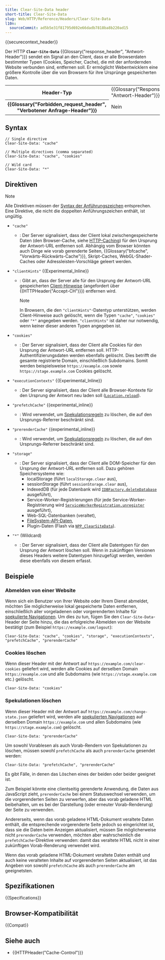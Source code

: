 ```yaml
---
title: Clear-Site-Data header
short-title: Clear-Site-Data
slug: Web/HTTP/Reference/Headers/Clear-Site-Data
l10n:
  sourceCommit: ad5b5e31f81795d692e66dadb7818ba8b220ad15
---
```


{{securecontext_header}}

Der HTTP **`Clear-Site-Data`** {{Glossary("response_header", "Antwort-Header")}} sendet ein Signal an den Client, dass er alle Browserdaten bestimmter Typen (Cookies, Speicher, Cache), die mit der anfordernden Website verbunden sind, entfernen soll. Er ermöglicht Webentwicklern eine größere Kontrolle über die von Browsern für ihre Ursprünge gespeicherten Daten.

<table class="properties">
  <tbody>
    <tr>
      <th scope="row">Header-Typ</th>
      <td>{{Glossary("Response_header", "Antwort-Header")}}</td>
    </tr>
    <tr>
      <th scope="row">{{Glossary("Forbidden_request_header", "Verbotener Anfrage-Header")}}</th>
      <td>Nein</td>
    </tr>
  </tbody>
</table>

## Syntax

```http
// Single directive
Clear-Site-Data: "cache"

// Multiple directives (comma separated)
Clear-Site-Data: "cache", "cookies"

// Wild card
Clear-Site-Data: "*"
```

## Direktiven

> [!NOTE]
> Alle Direktiven müssen der [Syntax der Anführungszeichen](https://datatracker.ietf.org/doc/html/rfc7230#section-3.2.6) entsprechen. Eine Direktive, die nicht die doppelten Anführungszeichen enthält, ist ungültig.

- `"cache"`
  - : Der Server signalisiert, dass der Client lokal zwischengespeicherte Daten (den Browser-Cache, siehe [HTTP-Caching](/de/docs/Web/HTTP/Guides/Caching)) für den Ursprung der Antwort-URL entfernen soll. Abhängig vom Browser könnten auch Dinge wie vorab gerenderte Seiten, {{Glossary("bfcache", "Vorwärts-Rückwärts-Cache")}}, Skript-Caches, WebGL-Shader-Caches oder Adressleisten-Vorschläge geleert werden.

- `"clientHints"` {{Experimental_Inline}}
  - : Gibt an, dass der Server alle für den Ursprung der Antwort-URL gespeicherten [Client-Hinweise](/de/docs/Web/HTTP/Guides/Client_hints) (angefordert über {{HTTPHeader("Accept-CH")}}) entfernen wird.

    > [!NOTE]
    > In Browsern, die den `"clientHints"`-Datentyp unterstützen, werden Client-Hinweise auch gelöscht, wenn die Typen `"cache"`, `"cookies"` oder `"*"` angegeben werden. `"clientHints"` ist daher nur notwendig, wenn keiner dieser anderen Typen angegeben ist.

- `"cookies"`
  - : Der Server signalisiert, dass der Client alle Cookies für den Ursprung der Antwort-URL entfernen soll. HTTP-Authentifizierungsdaten werden ebenfalls gelöscht. Dies betrifft die gesamte registrierte Domain, einschließlich Subdomains. Somit werden beispielsweise `https://example.com` sowie `https://stage.example.com` Cookies gelöscht.

- `"executionContexts"` {{Experimental_Inline}}
  - : Der Server signalisiert, dass der Client alle Browser-Kontexte für den Ursprung der Antwort neu laden soll ([`Location.reload`](/de/docs/Web/API/Location/reload)).

- `"prefetchCache"` {{experimental_inline}}
  - : Wird verwendet, um [Spekulationsregeln](/de/docs/Web/API/Speculation_Rules_API) zu löschen, die auf den Ursprungs-Referrer beschränkt sind.

- `"prerenderCache"` {{experimental_inline}}
  - : Wird verwendet, um [Spekulationsregeln](/de/docs/Web/API/Speculation_Rules_API) zu löschen, die auf den Ursprungs-Referrer beschränkt sind.

- `"storage"`
  - : Der Server signalisiert, dass der Client alle DOM-Speicher für den Ursprung der Antwort-URL entfernen soll. Dazu gehören Speichersysteme wie:
    - localStorage (führt `localStorage.clear` aus),
    - sessionStorage (führt `sessionStorage.clear` aus),
    - IndexedDB (für jede Datenbank wird [`IDBFactory.deleteDatabase`](/de/docs/Web/API/IDBFactory/deleteDatabase) ausgeführt),
    - Service-Worker-Registrierungen (für jede Service-Worker-Registrierung wird [`ServiceWorkerRegistration.unregister`](/de/docs/Web/API/ServiceWorkerRegistration/unregister) ausgeführt),
    - Web-SQL-Datenbanken (veraltet),
    - [FileSystem-API-Daten](/de/docs/Web/API/File_and_Directory_Entries_API),
    - Plugin-Daten (Flash via [`NPP_ClearSiteData`](https://wiki.mozilla.org/NPAPI:ClearSiteData)).

- `"*"` (Wildcard)
  - : Der Server signalisiert, dass der Client alle Datentypen für den Ursprung der Antwort löschen soll. Wenn in zukünftigen Versionen dieses Headers weitere Datentypen hinzugefügt werden, werden diese ebenfalls von diesem erfasst.

## Beispiele

### Abmelden von einer Website

Wenn sich ein Benutzer von Ihrer Website oder Ihrem Dienst abmeldet, möchten Sie möglicherweise lokal gespeicherte Daten entfernen, einschließlich aller vorgeladenen oder vorgerenderten Inhalte für [spekulierte Navigationen](/de/docs/Web/API/Speculation_Rules_API). Um dies zu tun, fügen Sie den `Clear-Site-Data`-Header der Seite hinzu, die das erfolgreiche Abmelden von der Website bestätigt (zum Beispiel `https://example.com/logout`):

```http
Clear-Site-Data: "cache", "cookies", "storage", "executionContexts", "prefetchCache", "prerenderCache"
```

### Cookies löschen

Wenn dieser Header mit der Antwort auf `https://example.com/clear-cookies` geliefert wird, werden alle Cookies auf derselben Domain `https://example.com` und alle Subdomains (wie `https://stage.example.com` etc.) gelöscht.

```http
Clear-Site-Data: "cookies"
```

### Spekulationen löschen

Wenn dieser Header mit der Antwort auf `https://example.com/change-state.json` geliefert wird, werden alle [spekulierten Navigationen](/de/docs/Web/API/Speculation_Rules_API) auf derselben Domain `https://example.com` und allen Subdomains (wie `https://stage.example.com`) gelöscht.

```http
Clear-Site-Data: "prerenderCache"
```

Um sowohl Vorablesen als auch Vorab-Rendern von Spekulationen zu löschen, müssen sowohl `prefetchCache` als auch `prerenderCache` gesendet werden:

```http
Clear-Site-Data: "prefetchCache", "prerenderCache"
```

Es gibt Fälle, in denen das Löschen eines der beiden oder beider geeignet ist.

Zum Beispiel könnte eine clientseitig gerenderte Anwendung, die Daten aus JavaScript zieht, `prerenderCache` bei einem Statuswechsel verwenden, um die vorgerenderten Seiten zu verwerfen, aber das vorab geladene HTML beibehalten, um es bei der Darstellung (oder erneuter Vorab-Renderung) der Seite zu verwenden.

Andererseits, wenn das vorab geladene HTML-Dokument veraltete Daten enthält, die entsprechende vorgerenderte Seite jedoch so eingerichtet ist, dass sie die Daten beim Anzeigen aktualisiert, müssen Sie möglicherweise nicht `prerenderCache` verwenden, möchten aber wahrscheinlich die `prefetchCache`-Direktive verwenden: damit das veraltete HTML nicht in einer zukünftigen Vorab-Renderung verwendet wird.

Wenn das vorab geladene HTML-Dokument veraltete Daten enthält und auch keine veralteten Inhalte auf vorgerenderten Seiten aktualisiert, ist das Angeben von sowohl `prefetchCache` als auch `prerenderCache` am geeignetsten.

## Spezifikationen

{{Specifications}}

## Browser-Kompatibilität

{{Compat}}

## Siehe auch

- {{HTTPHeader("Cache-Control")}}
